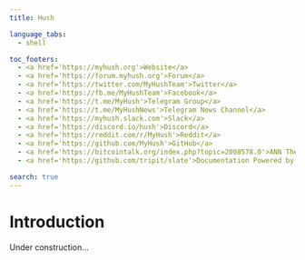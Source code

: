 ```yaml
---
title: Hush

language_tabs:
  - shell

toc_footers:
  - <a href='https://myhush.org'>Website</a>
  - <a href='https://forum.myhush.org'>Forum</a>
  - <a href='https://twitter.com/MyHushTeam'>Twitter</a>
  - <a href='https://fb.me/MyHushTeam'>Facebook</a>
  - <a href='https://t.me/MyHush'>Telegram Group</a>
  - <a href='https://t.me/MyHushNews'>Telegram News Channel</a>
  - <a href='https://myhush.slack.com'>Slack</a>
  - <a href='https://discord.io/hush'>Discord</a>
  - <a href='https://reddit.com/r/MyHush'>Reddit</a>
  - <a href='https://github.com/MyHush'>GitHub</a>
  - <a href='https://bitcointalk.org/index.php?topic=2008578.0'>ANN Theread</a>
  - <a href='https://github.com/tripit/slate'>Documentation Powered by Slate</a>

search: true
---
```


# Introduction

Under construction...
